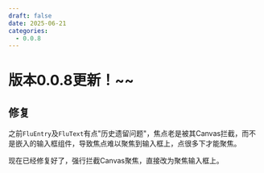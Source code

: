 ```yaml
---
draft: false 
date: 2025-06-21 
categories:
  - 0.0.8
---
```


# 版本0.0.8更新！~~
## 修复
之前`FluEntry`及`FluText`有点"历史遗留问题"，焦点老是被其Canvas拦截，而不是嵌入的输入框组件，导致焦点难以聚焦到输入框上，点很多下才能聚焦。

现在已经修复好了，强行拦截Canvas聚焦，直接改为聚焦输入框上。